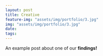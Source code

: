 ```yaml
---
layout: post
title: Creative
feature-img: "assets/img/portfolio/3.jpg"
img: "assets/img/portfolio/3.jpg"
date: 
tags: 
---
```


An example post about one of our **findings!**
